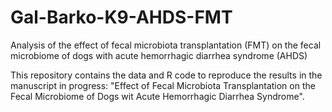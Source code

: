 # Gal-Barko-K9-AHDS-FMT
Analysis of the effect of fecal microbiota transplantation (FMT) on the fecal microbiome of dogs with acute hemorrhagic diarrhea syndrome (AHDS)

This repository contains the data and R code to reproduce the results in the manuscript in progress: "Effect of Fecal Microbiota Transplantation on the Fecal Microbiome of Dogs wit Acute Hemorrhagic Diarrhea Syndrome".
